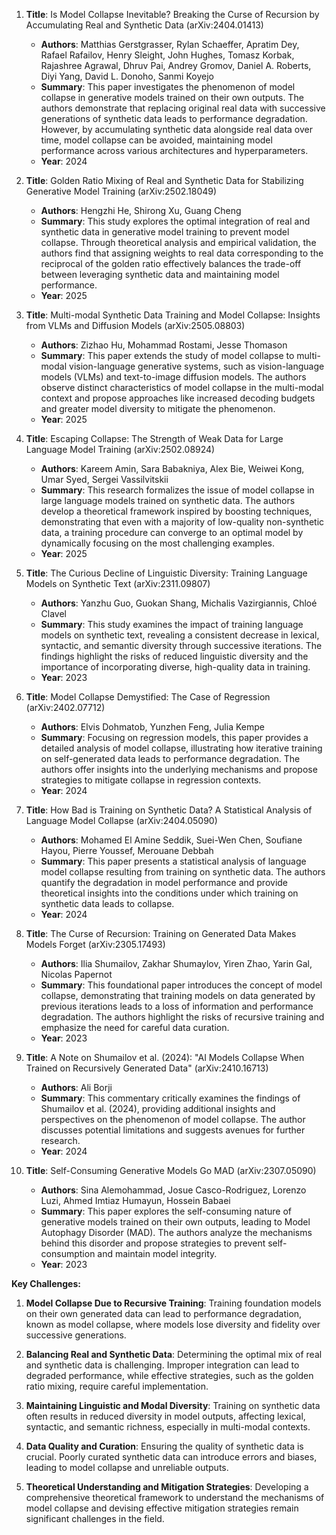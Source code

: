 1. **Title**: Is Model Collapse Inevitable? Breaking the Curse of Recursion by Accumulating Real and Synthetic Data (arXiv:2404.01413)
   - **Authors**: Matthias Gerstgrasser, Rylan Schaeffer, Apratim Dey, Rafael Rafailov, Henry Sleight, John Hughes, Tomasz Korbak, Rajashree Agrawal, Dhruv Pai, Andrey Gromov, Daniel A. Roberts, Diyi Yang, David L. Donoho, Sanmi Koyejo
   - **Summary**: This paper investigates the phenomenon of model collapse in generative models trained on their own outputs. The authors demonstrate that replacing original real data with successive generations of synthetic data leads to performance degradation. However, by accumulating synthetic data alongside real data over time, model collapse can be avoided, maintaining model performance across various architectures and hyperparameters.
   - **Year**: 2024

2. **Title**: Golden Ratio Mixing of Real and Synthetic Data for Stabilizing Generative Model Training (arXiv:2502.18049)
   - **Authors**: Hengzhi He, Shirong Xu, Guang Cheng
   - **Summary**: This study explores the optimal integration of real and synthetic data in generative model training to prevent model collapse. Through theoretical analysis and empirical validation, the authors find that assigning weights to real data corresponding to the reciprocal of the golden ratio effectively balances the trade-off between leveraging synthetic data and maintaining model performance.
   - **Year**: 2025

3. **Title**: Multi-modal Synthetic Data Training and Model Collapse: Insights from VLMs and Diffusion Models (arXiv:2505.08803)
   - **Authors**: Zizhao Hu, Mohammad Rostami, Jesse Thomason
   - **Summary**: This paper extends the study of model collapse to multi-modal vision-language generative systems, such as vision-language models (VLMs) and text-to-image diffusion models. The authors observe distinct characteristics of model collapse in the multi-modal context and propose approaches like increased decoding budgets and greater model diversity to mitigate the phenomenon.
   - **Year**: 2025

4. **Title**: Escaping Collapse: The Strength of Weak Data for Large Language Model Training (arXiv:2502.08924)
   - **Authors**: Kareem Amin, Sara Babakniya, Alex Bie, Weiwei Kong, Umar Syed, Sergei Vassilvitskii
   - **Summary**: This research formalizes the issue of model collapse in large language models trained on synthetic data. The authors develop a theoretical framework inspired by boosting techniques, demonstrating that even with a majority of low-quality non-synthetic data, a training procedure can converge to an optimal model by dynamically focusing on the most challenging examples.
   - **Year**: 2025

5. **Title**: The Curious Decline of Linguistic Diversity: Training Language Models on Synthetic Text (arXiv:2311.09807)
   - **Authors**: Yanzhu Guo, Guokan Shang, Michalis Vazirgiannis, Chloé Clavel
   - **Summary**: This study examines the impact of training language models on synthetic text, revealing a consistent decrease in lexical, syntactic, and semantic diversity through successive iterations. The findings highlight the risks of reduced linguistic diversity and the importance of incorporating diverse, high-quality data in training.
   - **Year**: 2023

6. **Title**: Model Collapse Demystified: The Case of Regression (arXiv:2402.07712)
   - **Authors**: Elvis Dohmatob, Yunzhen Feng, Julia Kempe
   - **Summary**: Focusing on regression models, this paper provides a detailed analysis of model collapse, illustrating how iterative training on self-generated data leads to performance degradation. The authors offer insights into the underlying mechanisms and propose strategies to mitigate collapse in regression contexts.
   - **Year**: 2024

7. **Title**: How Bad is Training on Synthetic Data? A Statistical Analysis of Language Model Collapse (arXiv:2404.05090)
   - **Authors**: Mohamed El Amine Seddik, Suei-Wen Chen, Soufiane Hayou, Pierre Youssef, Merouane Debbah
   - **Summary**: This paper presents a statistical analysis of language model collapse resulting from training on synthetic data. The authors quantify the degradation in model performance and provide theoretical insights into the conditions under which training on synthetic data leads to collapse.
   - **Year**: 2024

8. **Title**: The Curse of Recursion: Training on Generated Data Makes Models Forget (arXiv:2305.17493)
   - **Authors**: Ilia Shumailov, Zakhar Shumaylov, Yiren Zhao, Yarin Gal, Nicolas Papernot
   - **Summary**: This foundational paper introduces the concept of model collapse, demonstrating that training models on data generated by previous iterations leads to a loss of information and performance degradation. The authors highlight the risks of recursive training and emphasize the need for careful data curation.
   - **Year**: 2023

9. **Title**: A Note on Shumailov et al. (2024): "AI Models Collapse When Trained on Recursively Generated Data" (arXiv:2410.16713)
   - **Authors**: Ali Borji
   - **Summary**: This commentary critically examines the findings of Shumailov et al. (2024), providing additional insights and perspectives on the phenomenon of model collapse. The author discusses potential limitations and suggests avenues for further research.
   - **Year**: 2024

10. **Title**: Self-Consuming Generative Models Go MAD (arXiv:2307.05090)
    - **Authors**: Sina Alemohammad, Josue Casco-Rodriguez, Lorenzo Luzi, Ahmed Imtiaz Humayun, Hossein Babaei
    - **Summary**: This paper explores the self-consuming nature of generative models trained on their own outputs, leading to Model Autophagy Disorder (MAD). The authors analyze the mechanisms behind this disorder and propose strategies to prevent self-consumption and maintain model integrity.
    - **Year**: 2023

**Key Challenges:**

1. **Model Collapse Due to Recursive Training**: Training foundation models on their own generated data can lead to performance degradation, known as model collapse, where models lose diversity and fidelity over successive generations.

2. **Balancing Real and Synthetic Data**: Determining the optimal mix of real and synthetic data is challenging. Improper integration can lead to degraded performance, while effective strategies, such as the golden ratio mixing, require careful implementation.

3. **Maintaining Linguistic and Modal Diversity**: Training on synthetic data often results in reduced diversity in model outputs, affecting lexical, syntactic, and semantic richness, especially in multi-modal contexts.

4. **Data Quality and Curation**: Ensuring the quality of synthetic data is crucial. Poorly curated synthetic data can introduce errors and biases, leading to model collapse and unreliable outputs.

5. **Theoretical Understanding and Mitigation Strategies**: Developing a comprehensive theoretical framework to understand the mechanisms of model collapse and devising effective mitigation strategies remain significant challenges in the field. 